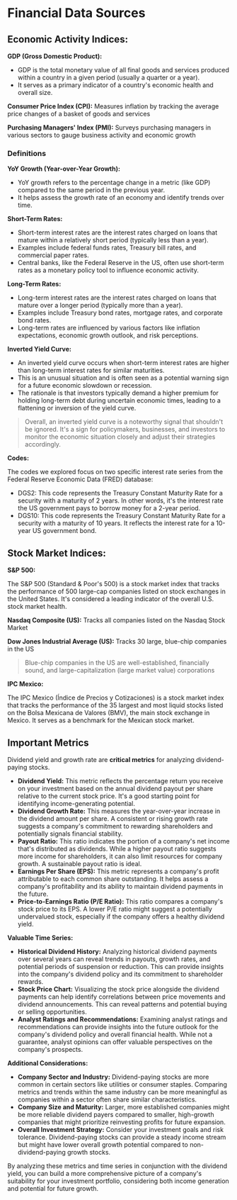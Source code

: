 # Financial Data Sources

## Economic Activity Indices:

**GDP (Gross Domestic Product):**

* GDP is the total monetary value of all final goods and services produced within a country in a given period (usually a quarter or a year). 
* It serves as a primary indicator of a country's economic health and overall size. 

**Consumer Price Index (CPI):** Measures inflation by tracking the average price changes of a basket of goods and services

**Purchasing Managers' Index (PMI):** Surveys purchasing managers in various sectors to gauge business activity and economic growth

### Definitions

**YoY Growth (Year-over-Year Growth):**

* YoY growth refers to the percentage change in a metric (like GDP) compared to the same period in the previous year. 
* It helps assess the growth rate of an economy and identify trends over time.

**Short-Term Rates:**

* Short-term interest rates are the interest rates charged on loans that mature within a relatively short period (typically less than a year). 
* Examples include federal funds rates, Treasury bill rates, and commercial paper rates.
* Central banks, like the Federal Reserve in the US, often use short-term rates as a monetary policy tool to influence economic activity.

**Long-Term Rates:**

* Long-term interest rates are the interest rates charged on loans that mature over a longer period (typically more than a year). 
* Examples include Treasury bond rates, mortgage rates, and corporate bond rates.
* Long-term rates are influenced by various factors like inflation expectations, economic growth outlook, and risk perceptions.

**Inverted Yield Curve:**

* An inverted yield curve occurs when short-term interest rates are higher than long-term interest rates for similar maturities. 
* This is an unusual situation and is often seen as a potential warning sign for a future economic slowdown or recession.
* The rationale is that investors typically demand a higher premium for holding long-term debt during uncertain economic times, leading to a flattening or inversion of the yield curve. 

> Overall, an inverted yield curve is a noteworthy signal that shouldn't be ignored. It's a sign for policymakers, businesses, and investors to monitor the economic situation closely and adjust their strategies accordingly.

**Codes:**

The codes we explored focus on two specific interest rate series from the Federal Reserve Economic Data (FRED) database:

* DGS2: This code represents the Treasury Constant Maturity Rate for a security with a maturity of 2 years. In other words, it's the interest rate the US government pays to borrow money for a 2-year period.
* DGS10: This code represents the Treasury Constant Maturity Rate for a security with a maturity of 10 years. It reflects the interest rate for a 10-year US government bond.

## Stock Market Indices:

**S&P 500:**

The S&P 500 (Standard & Poor's 500) is a stock market index that tracks the performance of 500 large-cap companies listed on stock exchanges in the United States. It's considered a leading indicator of the overall U.S. stock market health.

**Nasdaq Composite (US):** Tracks all companies listed on the Nasdaq Stock Market

**Dow Jones Industrial Average (US):** Tracks 30 large, blue-chip companies in the US
> Blue-chip companies in the US are well-established, financially sound, and large-capitalization (large market value) corporations

**IPC Mexico:**

The IPC Mexico (Índice de Precios y Cotizaciones) is a stock market index that tracks the performance of the 35 largest and most liquid stocks listed on the Bolsa Mexicana de Valores (BMV), the main stock exchange in Mexico. It serves as a benchmark for the Mexican stock market.

## Important Metrics

Dividend yield and growth rate are **critical metrics** for analyzing dividend-paying stocks.  

* **Dividend Yield:** This metric reflects the percentage return you receive on your investment based on the annual dividend payout per share relative to the current stock price. It's a good starting point for identifying income-generating potential.
* **Dividend Growth Rate:** This measures the year-over-year increase in the dividend amount per share. A consistent or rising growth rate suggests a company's commitment to rewarding shareholders and potentially signals financial stability.
* **Payout Ratio:** This ratio indicates the portion of a company's net income that's distributed as dividends. While a higher payout ratio suggests more income for shareholders, it can also limit resources for company growth. A sustainable payout ratio is ideal.
* **Earnings Per Share (EPS):** This metric represents a company's profit attributable to each common share outstanding. It helps assess a company's profitability and its ability to maintain dividend payments in the future.
* **Price-to-Earnings Ratio (P/E Ratio):** This ratio compares a company's stock price to its EPS. A lower P/E ratio might suggest a potentially undervalued stock, especially if the company offers a healthy dividend yield.

**Valuable Time Series:**

* **Historical Dividend History:** Analyzing historical dividend payments over several years can reveal trends in payouts, growth rates, and potential periods of suspension or reduction. This can provide insights into the company's dividend policy and its commitment to shareholder rewards.
* **Stock Price Chart:** Visualizing the stock price alongside the dividend payments can help identify correlations between price movements and dividend announcements. This can reveal patterns and potential buying or selling opportunities.
* **Analyst Ratings and Recommendations:** Examining analyst ratings and recommendations can provide insights into the future outlook for the company's dividend policy and overall financial health. While not a guarantee, analyst opinions can offer valuable perspectives on the company's prospects.

**Additional Considerations:**

* **Company Sector and Industry:** Dividend-paying stocks are more common in certain sectors like utilities or consumer staples. Comparing metrics and trends within the same industry can be more meaningful as companies within a sector often share similar characteristics.
* **Company Size and Maturity:** Larger, more established companies might be more reliable dividend payers compared to smaller, high-growth companies that might prioritize reinvesting profits for future expansion.
* **Overall Investment Strategy:** Consider your investment goals and risk tolerance. Dividend-paying stocks can provide a steady income stream but might have lower overall growth potential compared to non-dividend-paying growth stocks. 

By analyzing these metrics and time series in conjunction with the dividend yield, you can build a more comprehensive picture of a company's suitability for your investment portfolio, considering both income generation and potential for future growth. 